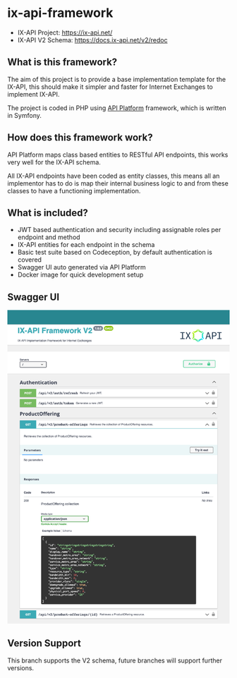 # ix-api-framework

- IX-API Project: https://ix-api.net/
- IX-API V2 Schema: https://docs.ix-api.net/v2/redoc

## What is this framework?
The aim of this project is to provide a base implementation template for the IX-API, this should make it simpler and 
faster for Internet Exchanges to implement IX-API.

The project is coded in PHP using [API Platform](https://api-platform.com/) framework, which is written in Symfony.

## How does this framework work?
API Platform maps class based entities to RESTful API endpoints, this works very well for the IX-API schema.

All IX-API endpoints have been coded as entity classes, this means all an implementor has to do is map their internal
business logic to and from these classes to have a functioning implementation.

## What is included?
- JWT based authentication and security including assignable roles per endpoint and method
- IX-API entities for each endpoint in the schema
- Basic test suite based on Codeception, by default authentication is covered
- Swagger UI auto generated via API Platform
- Docker image for quick development setup

## Swagger UI
![alt text](public/images/example1.png)

## Version Support
This branch supports the V2 schema, future branches will support further versions.
